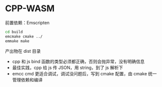 # CPP-WASM

前置依赖：Emscripten

```sh
cd build
emcmake cmake ../
emmake make
```

产出物在 dist 目录

- cpp 和 js bind 函数的类型必须都正确，否则会抛异常，没有明确信息
- 最佳实践，cpp 给 js 传 JSON，用 string，到了 js 解析下
- emcc cmd 更适合调试，调试没问题后，写到 cmake 配置，由 cmake 统一管理依赖和编译